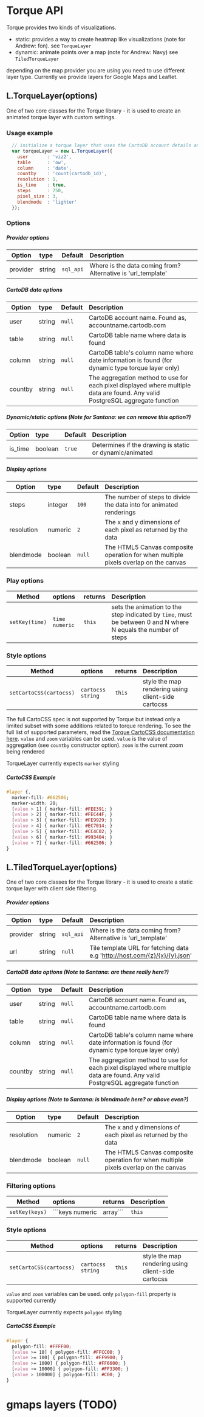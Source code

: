 
# Torque API

Torque provides two kinds of visualizations. 

  - static: provides a way to create heatmap like visualizations (note for Andrew: fon). see ``TorqueLayer``
  - dynamic: animate points over a map (note for Andrew: Navy) see ``TiledTorqueLayer``


depending on the map provider you are using you need to use different layer type. Currently we provide layers for Google Maps and Leaflet.

## L.TorqueLayer(options)

One of two core classes for the Torque library - it is used to create an animated torque layer with custom settings.

### Usage example

```js
  // initialize a torque layer that uses the CartoDB account details and SQL API to pull in data
  var torqueLayer = new L.TorqueLayer({
    user       : 'viz2',
    table      : 'ow',
    column     : 'date',
    countby    : 'count(cartodb_id)',
    resolution : 1,
    is_time    : true,
    steps      : 750,
    pixel_size : 3,
    blendmode  : 'lighter'
  });
```

### Options

##### Provider options
| Option    | type       | Default   | Description                            |
|-----------|:-----------|:----------|:---------------------------------------|
| provider  | string     | ```sql_api```   | Where is the data coming from? Alternative is 'url_template'|

##### CartoDB data options
| Option    | type       | Default   | Description                            |
|-----------|:-----------|:----------|:---------------------------------------|
| user      | string     | ```null```      | CartoDB account name. Found as, accountname.cartodb.com|
| table     | string     | ```null```      | CartoDB table name where data is found |
| column    | string     | ```null```      | CartoDB table's column name where date information is found (for dynamic type torque layer only)|
| countby   | string     | ```null```      | The aggregation method to use for each pixel displayed where multiple data are found. Any valid PostgreSQL aggregate function |

##### Dynamic/static options (Note for Santana: we can remove this option?)
| Option    | type       | Default   | Description                            |
|-----------|:-----------|:----------|:---------------------------------------|
| is_time   | boolean    | ```true```   | Determines if the drawing is static or dynamic/animated |


##### Display options
| Option    | type       | Default   | Description                            |
|-----------|:-----------|:----------|:---------------------------------------|
| steps     | integer    | ```100```   | The number of steps to divide the data into for animated renderings |
| resolution| numeric    | ```2```   | The x and y dimensions of each pixel as returned by the data|
| blendmode | boolean    | ```null```   | The HTML5 Canvas composite operation for when multiple pixels overlap on the canvas |

### Play options

| Method    | options    | returns   | Description                            |
|-----------|:-----------|:----------|:---------------------------------------|
| ```setKey(time)``` | ```time numeric```    | ```this```   | sets the animation to the step indicated by ```time```, must be between 0 and N where N equals the number of steps|


### Style options

| Method    | options    | returns   | Description                            |
|-----------|:-----------|:----------|:---------------------------------------|
| ```setCartoCSS(cartocss)``` | ```cartocss string```    | ```this```   | style the map rendering using client-side cartocss | 

The full CartoCSS spec is not supported by Torque but instead only a limited subset with some additions related to torque rendering. To see the full list of supported parameters, read the [Torque CartoCSS documentation here](CartoCSS.md). ``value`` and ``zoom`` variables can be used. ``value`` is the value of aggregation (see ``countby`` constructor option). ``zoom`` is the current zoom being rendered

TorqueLayer currently expects ```marker``` styling

##### CartoCSS Example

```css
#layer {,
  marker-fill: #662506;
  marker-width: 20;
  [value > 1] { marker-fill: #FEE391; }
  [value > 2] { marker-fill: #FEC44F; }
  [value > 3] { marker-fill: #FE9929; }
  [value > 4] { marker-fill: #EC7014; }
  [value > 5] { marker-fill: #CC4C02; }
  [value > 6] { marker-fill: #993404; }
  [value > 7] { marker-fill: #662506; }
}
```

## L.TiledTorqueLayer(options)

One of two core classes for the Torque library - it is used to create a static torque layer with client side filtering.

##### Provider options
| Option    | type       | Default   | Description                            |
|-----------|:-----------|:----------|:---------------------------------------|
| provider  | string     | ```sql_api```   | Where is the data coming from? Alternative is 'url_template'|
| url  | string     | ```null```   | Tile template URL for fetching data e.g 'http://host.com/{z}/{x}/{y}.json'|

##### CartoDB data options (Note to Santana: are these really here?)
| Option    | type       | Default   | Description                            |
|-----------|:-----------|:----------|:---------------------------------------|
| user      | string     | ```null```      | CartoDB account name. Found as, accountname.cartodb.com|
| table     | string     | ```null```      | CartoDB table name where data is found |
| column    | string     | ```null```      | CartoDB table's column name where date information is found (for dynamic type torque layer only)|
| countby   | string     | ```null```      | The aggregation method to use for each pixel displayed where multiple data are found. Any valid PostgreSQL aggregate function |


##### Display options (Note to Santana: is blendmode here? or above even?)
| Option    | type       | Default   | Description                            |
|-----------|:-----------|:----------|:---------------------------------------|
| resolution| numeric    | ```2```   | The x and y dimensions of each pixel as returned by the data|
| blendmode | boolean    | ```null```   | The HTML5 Canvas composite operation for when multiple pixels overlap on the canvas |

### Filtering options

| Method    | options    | returns   | Description                            |
|-----------|:-----------|:----------|:---------------------------------------|
| ```setKey(keys)``` | ```keys numeric|array```    | ```this```   | which data categories to display on the map |

### Style options

| Method    | options    | returns   | Description                            |
|-----------|:-----------|:----------|:---------------------------------------|
| ```setCartoCSS(cartocss)``` | ```cartocss string```    | ```this```   | style the map rendering using client-side cartocss | 

``value`` and ``zoom`` variables can be used. only ``polygon-fill`` property is supported currently

TorqueLayer currently expects ```polygon``` styling

##### CartoCSS Example

```css
#layer {
  polygon-fill: #FFFF00;
  [value >= 10] { polygon-fill: #FFCC00; }
  [value >= 100] { polygon-fill: #FF9900; }
  [value >= 1000] { polygon-fill: #FF6600; }
  [value >= 10000] { polygon-fill: #FF3300; }
  [value > 100000] { polygon-fill: #C00; }
}
```


# gmaps layers (TODO)
